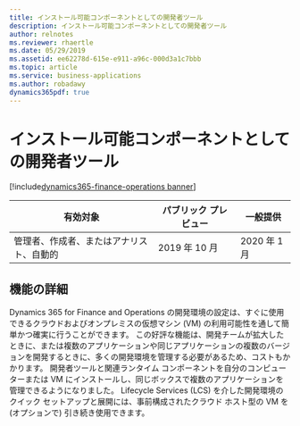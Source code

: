 ```yaml
---
title: インストール可能コンポーネントとしての開発者ツール
description: インストール可能コンポーネントとしての開発者ツール
author: relnotes
ms.reviewer: rhaertle
ms.date: 05/29/2019
ms.assetid: ee62278d-615e-e911-a96c-000d3a1c7bbb
ms.topic: article
ms.service: business-applications
ms.author: robadawy
dynamics365pdf: true
---
```

# インストール可能コンポーネントとしての開発者ツール
[!include[dynamics365-finance-operations banner](../includes/dynamics365-finance-operations.md)]

| 有効対象    |  パブリック プレビュー | 一般提供 | 
| ---------- | ---------- |---------- |
|管理者、作成者、またはアナリスト、自動的|2019 年 10 月| 2020 年 1 月|






## 機能の詳細
<!--feature detail start -->
Dynamics 365 for Finance and Operations の開発環境の設定は、すぐに使用できるクラウドおよびオンプレミスの仮想マシン (VM) の利用可能性を通して簡単かつ確実に行うことができます。 この好評な機能は、開発チームが拡大したときに、または複数のアプリケーションや同じアプリケーションの複数のバージョンを開発するときに、多くの開発環境を管理する必要があるため、コストもかかります。 開発者ツールと関連ランタイム コンポーネントを自分のコンピューターまたは VM にインストールし、同じボックスで複数のアプリケーションを管理できるようになりました。 Lifecycle Services (LCS) を介した開発環境のクイック セットアップと展開には、事前構成されたクラウド ホスト型の VM を (オプションで) 引き続き使用できます。
<!--feature detail end -->










